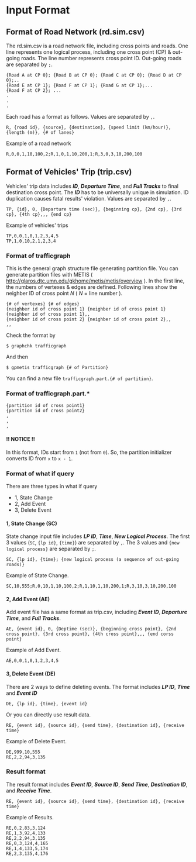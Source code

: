 # Input Format
## Format of Road Network (rd.sim.csv)

The rd.sim.csv is a road network file, including cross points and roads.
One line represents one logical process, including one cross point (CP) & out-going roads.
The line number represents cross point ID.
Out-going roads are separated by `;`.
```
{Road A at CP 0}; {Road B at CP 0}; {Road C at CP 0}; {Road D at CP 0};..
{Road E at CP 1}; {Road F at CP 1}; {Road G at CP 1};...
{Road F at CP 2}; ...
.
.
.
```
Each road has a format as follows.
Values are separated by `,`.
```
R, {road id}, {source}, {destination}, {speed limit (km/hour)}, {length (m)}, {# of lanes}
```
Example of a road network
```
R,0,0,1,10,100,2;R,1,0,1,10,200,1;R,3,0,3,10,200,100
```
## Format of Vehicles' Trip (trip.csv)
Vehicles' trip data includes ***ID***, ***Departure Time***, and ***Full Tracks*** to final destination cross point.
The ***ID*** has to be universally unique in simulation.
ID duplication causes fatal results' violation.
Values are separated by `,`.
```
TP, {id}, 0, {Departure time (sec)}, {beginning cp}, {2nd cp}, {3rd cp}, {4th cp},,, {end cp}
```
Example of vehicles' trips
```
TP,0,0,1,0,1,2,3,4,5
TP,1,0,10,2,1,2,3,4
```
### Format of trafficgraph
This is the general graph structure file generating partition file.
You can generate partition files with METIS ( http://glaros.dtc.umn.edu/gkhome/metis/metis/overview ).
In the first line, the numbers of vertexes & edges are defined.
Following lines show the neighber ID of cross point *N* ( *N* = line number ).   
```
{# of vertexes} {# of edges}
{neighber id of cross point 1} {neighber id of cross point 1} {neighber id of cross point 1},,
{neighber id of cross point 2} {neighber id of cross point 2},,
,,   
```
Check the format by
```
$ graphchk trafficgraph
```
And then
```
$ gpmetis trafficgraph {# of Partition}
```
You can find a new file `trafficgraph.part.{# of partition}`.
### Format of trafficgraph.part.*
```
{partition id of cross point1}
{partition id of cross point2}
,
,
,
```
#### !! NOTICE !!
In this format, IDs start from `1` (not from `0`).
So, the partition initializer converts ID from `x` to `x - 1`.

### Format of what if query
There are three types in what if query
- 1, State Change
- 2, Add Event
- 3, Delete Event

#### 1, State Change (SC)
State change input file includes ***LP ID***, ***Time***, ***New Logical Process***.
The first 3 values (`SC`, `{lp id}`, `{time}`) are separated by `,`.
The 3 values and `{new logical process}` are separated by `;`.
```
SC, {lp id}, {time}; {new logical process (a sequence of out-going roads)}
```
Example of State Change.
```
SC,10,555;R,0,10,1,10,100,2;R,1,10,1,10,200,1;R,3,10,3,10,200,100
```

#### 2, Add Event (AE)
Add event file has a same format as trip.csv, including ***Event ID***, ***Departure Time***, and ***Full Tracks***.
```
AE, {event id}, 0, {Deptime (sec)}, {beginning cross point}, {2nd cross point}, {3rd cross point}, {4th cross point},,, {end corss point}
```
Example of Add Event.
```
AE,0,0,1,0,1,2,3,4,5
```

#### 3, Delete Event (DE)
There are 2 ways to define deleting events.
The format includes ***LP ID***, ***Time*** and ***Event ID***
```
DE, {lp id}, {time}, {event id}
```
Or you can directly use result data.
```
RE, {event id}, {source id}, {send time}, {destination id}, {receive time}
```
Example of Delete Event.
```
DE,999,10,555
RE,2,2,94,3,135
```

### Result format
The result format includes ***Event ID***, ***Source ID***, ***Send Time***, ***Destination ID***, and ***Receive Time***.
```
RE, {event id}, {source id}, {send time}, {destination id}, {receive time}
```
Example of Results.
```
RE,0,2,83,3,124
RE,1,3,92,4,133
RE,2,2,94,3,135
RE,0,3,124,4,165
RE,1,4,133,5,174
RE,2,3,135,4,176
```

